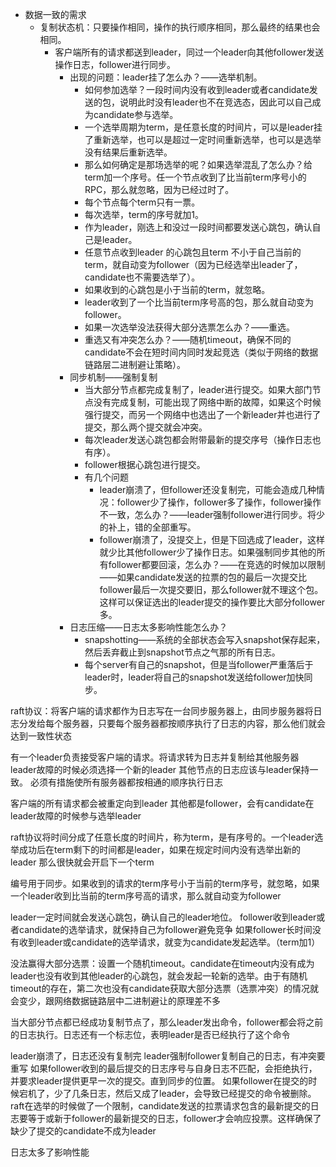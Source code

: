 - 数据一致的需求
  - 复制状态机：只要操作相同，操作的执行顺序相同，那么最终的结果也会相同。
    - 客户端所有的请求都送到leader，同过一个leader向其他follower发送操作日志，follower进行同步。
      - 出现的问题：leader挂了怎么办？——选举机制。
        - 如何参加选举？一段时间内没有收到leader或者candidate发送的包，说明此时没有leader也不在竞选态，因此可以自己成为candidate参与选举。
        - 一个选举周期为term，是任意长度的时间片，可以是leader挂了重新选举，也可以是超过一定时间重新选举，也可以是选举没有结果后重新选举。
        - 那么如何确定是那场选举的呢？如果选举混乱了怎么办？给term加一个序号。任一个节点收到了比当前term序号小的RPC，那么就忽略，因为已经过时了。
        - 每个节点每个term只有一票。
        - 每次选举，term的序号就加1。
        - 作为leader，刚选上和没过一段时间都要发送心跳包，确认自己是leader。
        - 任意节点收到leader 的心跳包且term 不小于自己当前的term，就自动变为follower（因为已经选举出leader了，candidate也不需要选举了）。
        - 如果收到的心跳包是小于当前的term，就忽略。
        - leader收到了一个比当前term序号高的包，那么就自动变为follower。
        - 如果一次选举没法获得大部分选票怎么办？——重选。
        - 重选又有冲突怎么办？——随机timeout，确保不同的candidate不会在短时间内同时发起竞选（类似于网络的数据链路层二进制避让策略）。
      - 同步机制——强制复制
        - 当大部分节点都完成复制了，leader进行提交。如果大部门节点没有完成复制，可能出现了网络中断的故障，如果这个时候强行提交，而另一个网络中也选出了一个新leader并也进行了提交，那么两个提交就会冲突。
        - 每次leader发送心跳包都会附带最新的提交序号（操作日志也有序）。
        - follower根据心跳包进行提交。
        - 有几个问题
          - leader崩溃了，但follower还没复制完，可能会造成几种情况：follower少了操作，follower多了操作，follower操作不一致，怎么办？——leader强制follower进行同步。将少的补上，错的全部重写。
          - follower崩溃了，没提交上，但是下回选成了leader，这样就少比其他follower少了操作日志。如果强制同步其他的所有follower都要回滚，怎么办？——在竞选的时候加以限制——如果candidate发送的拉票的包的最后一次提交比follower最后一次提交要旧，那么follower就不理这个包。这样可以保证选出的leader提交的操作要比大部分follower多。
      - 日志压缩——日志太多影响性能怎么办？
        - snapshotting——系统的全部状态会写入snapshot保存起来，然后丢弃截止到snapshot节点之气那的所有日志。
        - 每个server有自己的snapshot，但是当follower严重落后于leader时，leader将自己的snapshot发送给follower加快同步。







raft协议：将客户端的请求都作为日志写在一台同步服务器上，由同步服务器将日志分发给每个服务器，只要每个服务器都按顺序执行了日志的内容，那么他们就会达到一致性状态

有一个leader负责接受客户端的请求。将请求转为日志并复制给其他服务器
leader故障的时候必须选择一个新的leader
其他节点的日志应该与leader保持一致。
必须有措施使所有服务器都按相通的顺序执行日志

客户端的所有请求都会被重定向到leader
其他都是follower，会有candidate在leader故障的时候参与选举leader

raft协议将时间分成了任意长度的时间片，称为term，是有序号的。一个leader选举成功后在term剩下的时间都是leader，如果在规定时间内没有选举出新的leader 那么很快就会开启下一个term

编号用于同步。如果收到的请求的term序号小于当前的term序号，就忽略，如果一个leader收到比当前的term序号高的请求，那么就自动变为follower

leader一定时间就会发送心跳包，确认自己的leader地位。
follower收到leader或者candidate的选举请求，就保持自己为follower避免竞争
如果follower长时间没有收到leader或candidate的选举请求，就变为candidate发起选举。（term加1）

没法赢得大部分选票：设置一个随机timeout。candidate在timeout内没有成为leader也没有收到其他leader的心跳包，就会发起一轮新的选举。由于有随机timeout的存在，第二次也没有candidate获取大部分选票（选票冲突）的情况就会变少，跟网络数据链路层中二进制避让的原理差不多

当大部分节点都已经成功复制节点了，那么leader发出命令，follower都会将之前的日志执行。日志还有一个标志位，表明leader是否已经执行了这个命令

leader崩溃了，日志还没有复制完
leader强制follower复制自己的日志，有冲突要重写
如果follower收到的最后提交的日志序号与自身日志不匹配，会拒绝执行，并要求leader提供更早一次的提交。直到同步的位置。
如果follower在提交的时候宕机了，少了几条日志，然后又成了leader，会导致已经提交的命令被删除。raft在选举的时候做了一个限制，candidate发送的拉票请求包含的最新提交的日志要等于或新于follower的最新提交的日志，follower才会响应投票。这样确保了缺少了提交的candidate不成为leader

日志太多了影响性能